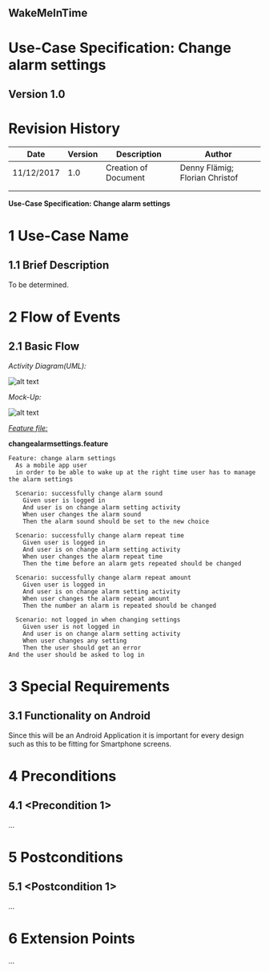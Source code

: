 **WakeMeInTime**
----------------

**Use-Case Specification: Change alarm settings**
============================================================

**Version 1.0**
---------------

Revision History
================

| **Date**   | **Version** | **Description**      | **Author**                     |
|------------|-------------|----------------------|--------------------------------|
| 11/12/2017 | 1.0         | Creation of Document | Denny Flämig; Florian Christof |
|            |             |                      |                                |
|            |             |                      |                                |

**Use-Case Specification: Change alarm settings**

1 Use-Case Name
===============

1.1 Brief Description
---------------------

To be determined.

2 Flow of Events
================

2.1 Basic Flow
--------------

*Activity Diagram(UML):*

![alt text](https://github.com/flowriance/DFFC/blob/master/doc/Specifications/UC_ChangeAlarmSettings.png "Use Case Diagram: Change alarm settings")

*Mock-Up:*

![alt text][logo]

[logo]: https://github.com/flowriance/DFFC/blob/master/doc/Mockup_ChangeAlarmSettings.png "Mockup: Change alarm settings"

[*Feature file:*](https://github.com/flowriance/DFFC/blob/master/app/src/androidTest/assets/features/changeAlarmSettings.feature)

**changealarmsettings.feature**

```gherkin
Feature: change alarm settings
  As a mobile app user
  in order to be able to wake up at the right time user has to manage the alarm settings

  Scenario: successfully change alarm sound
    Given user is logged in
    And user is on change alarm setting activity
    When user changes the alarm sound
    Then the alarm sound should be set to the new choice

  Scenario: successfully change alarm repeat time
    Given user is logged in
    And user is on change alarm setting activity
    When user changes the alarm repeat time
    Then the time before an alarm gets repeated should be changed

  Scenario: successfully change alarm repeat amount
    Given user is logged in
    And user is on change alarm setting activity
    When user changes the alarm repeat amount
    Then the number an alarm is repeated should be changed

  Scenario: not logged in when changing settings
    Given user is not logged in
    And user is on change alarm setting activity
    When user changes any setting
    Then the user should get an error
And the user should be asked to log in

```

3 Special Requirements
======================

3.1 Functionality on Android
----------------------------

Since this will be an Android Application it is important for
every design such as this to be fitting for Smartphone screens.

4 Preconditions
===============

4.1 \<Precondition 1\>
----------------------

…

5 Postconditions
================

5.1 \<Postcondition 1\>
------------------------

…

6 Extension Points
===================

... 
